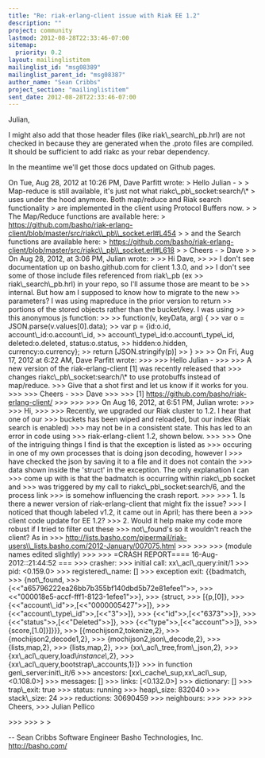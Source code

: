 ```yaml
---
title: "Re: riak-erlang-client issue with Riak EE 1.2"
description: ""
project: community
lastmod: 2012-08-28T22:33:46-07:00
sitemap:
  priority: 0.2
layout: mailinglistitem
mailinglist_id: "msg08389"
mailinglist_parent_id: "msg08387"
author_name: "Sean Cribbs"
project_section: "mailinglistitem"
sent_date: 2012-08-28T22:33:46-07:00
---
```



Julian,

I might also add that those header files (like riak\\_search\\_pb.hrl) are
not checked in because they are generated when the .proto files are
compiled. It should be sufficient to add riakc as your rebar
dependency.

In the meantime we'll get those docs updated on Github pages.

On Tue, Aug 28, 2012 at 10:26 PM, Dave Parfitt  wrote:
&gt; Hello Julian -
&gt;
&gt; Map-reduce is still available, it's just not what riakc\\_pb\\_socket:search/\\* 
&gt; uses under the hood anymore. Both map/reduce and Riak search functionality 
&gt; are implemented in the client using Protocol Buffers now.
&gt;
&gt; The Map/Reduce functions are available here:
&gt; https://github.com/basho/riak-erlang-client/blob/master/src/riakc\\_pb\\_socket.erl#L454
&gt;
&gt; and the Search functions are available here:
&gt; https://github.com/basho/riak-erlang-client/blob/master/src/riakc\\_pb\\_socket.erl#L618
&gt;
&gt; Cheers -
&gt; Dave
&gt;
&gt; On Aug 28, 2012, at 3:06 PM, Julian wrote:
&gt;
&gt;&gt; Hi Dave,
&gt;&gt;
&gt;&gt; I don't see documentation up on basho.github.com for client 1.3.0, and
&gt;&gt; I don't see some of those include files referenced from riak\\_pb (ex
&gt;&gt; riak\\_search\\_pb.hrl) in your repo, so I'll assume those are meant to be
&gt;&gt; internal. But how am I supposed to know how to migrate to the new
&gt;&gt; parameters? I was using mapreduce in the prior version to return
&gt;&gt; portions of the stored objects rather than the bucket/key. I was using
&gt;&gt; this anonymous js function:
&gt;&gt;
&gt;&gt; function(v, keyData, arg) {
&gt;&gt; var o = JSON.parse(v.values[0].data);
&gt;&gt; var p = {id:o.id, account\\_id:o.account\\_id,
&gt;&gt; account\\_type\\_id:o.account\\_type\\_id, deleted:o.deleted, status:o.status,
&gt;&gt; hidden:o.hidden, currency:o.currency};
&gt;&gt; return [JSON.stringify(p)]
&gt;&gt; }
&gt;&gt;
&gt;&gt; On Fri, Aug 17, 2012 at 6:22 AM, Dave Parfitt  wrote:
&gt;&gt;&gt;
&gt;&gt;&gt; Hello Julian -
&gt;&gt;&gt;
&gt;&gt;&gt; A new version of the riak-erlang-client [1] was recently released that 
&gt;&gt;&gt; changes riakc\\_pb\\_socket:search/\\* to use protobuffs instead of map/reduce. 
&gt;&gt;&gt; Give that a shot first and let us know if it works for you.
&gt;&gt;&gt;
&gt;&gt;&gt; Cheers -
&gt;&gt;&gt; Dave
&gt;&gt;&gt;
&gt;&gt;&gt; [1] https://github.com/basho/riak-erlang-client/
&gt;&gt;&gt;
&gt;&gt;&gt;
&gt;&gt;&gt; On Aug 16, 2012, at 6:51 PM, Julian wrote:
&gt;&gt;&gt;
&gt;&gt;&gt; Hi,
&gt;&gt;&gt;
&gt;&gt;&gt; Recently, we upgraded our Riak cluster to 1.2. I hear that one of our 
&gt;&gt;&gt; buckets has been wiped and reloaded, but our index (Riak search is enabled) 
&gt;&gt;&gt; may not be in a consistent state. This has led to an error in code using 
&gt;&gt;&gt; riak-erlang-client 1.2, shown below.
&gt;&gt;&gt;
&gt;&gt;&gt; One of the intriguing things I find is that the exception is listed as 
&gt;&gt;&gt; occuring in one of my own processes that is doing json decoding, however I 
&gt;&gt;&gt; have checked the json by saving it to a file and it does not contain the 
&gt;&gt;&gt; data shown inside the 'struct' in the exception. The only explanation I can 
&gt;&gt;&gt; come up with is that the badmatch is occurring within riakc\\_pb socket and 
&gt;&gt;&gt; was triggered by my call to riakc\\_pb\\_socket:search/6, and the process link 
&gt;&gt;&gt; is somehow influencing the crash report.
&gt;&gt;&gt;
&gt;&gt;&gt; 1. Is there a newer version of riak-erlang-client that might fix the issue? 
&gt;&gt;&gt; I noticed that though labeled v1.2, it came out in April; has there been a 
&gt;&gt;&gt; client code update for EE 1.2?
&gt;&gt;&gt; 2. Would it help make my code more robust if I tried to filter out these 
&gt;&gt;&gt; not\\_found's so it wouldn't reach the client? As in 
&gt;&gt;&gt; http://lists.basho.com/pipermail/riak-users\\_lists.basho.com/2012-January/007075.html
&gt;&gt;&gt;
&gt;&gt;&gt;
&gt;&gt;&gt; (module names edited slightly)
&gt;&gt;&gt;
&gt;&gt;&gt; =CRASH REPORT==== 16-Aug-2012::21:44:52 ===
&gt;&gt;&gt; crasher:
&gt;&gt;&gt; initial call: xx\\_acl\\_query:init/1
&gt;&gt;&gt; pid: &lt;0.159.0&gt;
&gt;&gt;&gt; registered\\_name: []
&gt;&gt;&gt; exception exit: {{badmatch,
&gt;&gt;&gt; {not\\_found,
&gt;&gt;&gt; {&lt;&lt;"a65796222ea26bb7b355bf140dbd5b72e81efee1"&gt;&gt;,
&gt;&gt;&gt; &lt;&lt;"000018e5-accf-fff1-8123-1efee1"&gt;&gt;},
&gt;&gt;&gt; {struct,
&gt;&gt;&gt; [{p,[0]},
&gt;&gt;&gt; {&lt;&lt;"account\\_id"&gt;&gt;,[&lt;&lt;"0000005427"&gt;&gt;]},
&gt;&gt;&gt; {&lt;&lt;"account\\_type\\_id"&gt;&gt;,[&lt;&lt;"3"&gt;&gt;]},
&gt;&gt;&gt; {&lt;&lt;"id"&gt;&gt;,[&lt;&lt;"6373"&gt;&gt;]},
&gt;&gt;&gt; {&lt;&lt;"status"&gt;&gt;,[&lt;&lt;"Deleted"&gt;&gt;]},
&gt;&gt;&gt; {&lt;&lt;"type"&gt;&gt;,[&lt;&lt;"account"&gt;&gt;]},
&gt;&gt;&gt; {score,[1.0]}]}}},
&gt;&gt;&gt; [{mochijson2,tokenize,2},
&gt;&gt;&gt; {mochijson2,decode1,2},
&gt;&gt;&gt; {mochijson2,json\\_decode,2},
&gt;&gt;&gt; {lists,map,2},
&gt;&gt;&gt; {lists,map,2},
&gt;&gt;&gt; {xx\\_acl\\_tree,from\\_json,2},
&gt;&gt;&gt; {xx\\_acl\\_query,load\\_instance\\_,2},
&gt;&gt;&gt; {xx\\_acl\\_query,bootstrap\\_accounts,1}]}
&gt;&gt;&gt; in function gen\\_server:init\\_it/6
&gt;&gt;&gt; ancestors: [xx\\_cache\\_sup,xx\\_acl\\_sup,&lt;0.108.0&gt;]
&gt;&gt;&gt; messages: []
&gt;&gt;&gt; links: [&lt;0.132.0&gt;]
&gt;&gt;&gt; dictionary: []
&gt;&gt;&gt; trap\\_exit: true
&gt;&gt;&gt; status: running
&gt;&gt;&gt; heap\\_size: 832040
&gt;&gt;&gt; stack\\_size: 24
&gt;&gt;&gt; reductions: 30690459
&gt;&gt;&gt; neighbours:
&gt;&gt;&gt;
&gt;&gt;&gt;
&gt;&gt;&gt; Cheers,
&gt;&gt;&gt; Julian Pellico

&gt;&gt;&gt;
&gt;&gt;&gt;
&gt;
&gt;

-- 
Sean Cribbs 
Software Engineer
Basho Technologies, Inc.
http://basho.com/


